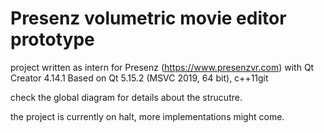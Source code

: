 # Presenz volumetric movie editor prototype

project written as intern for Presenz (https://www.presenzvr.com) with Qt Creator 4.14.1
Based on Qt 5.15.2 (MSVC 2019, 64 bit), c++11git

check the global diagram for details about the strucutre.

the project is currently on halt, more implementations might come.